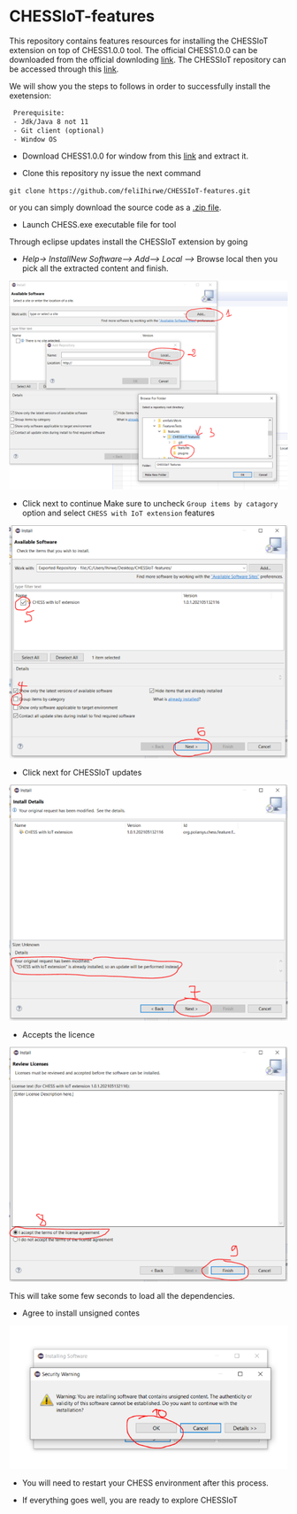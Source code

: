 # CHESSIoT-features

This repository contains features resources for installing the CHESSIoT extension on top of CHESS1.0.0 tool. The official CHESS1.0.0 can be downloaded from the official downloding [link](https://www.eclipse.org/chess/download.html). The CHESSIoT repository can be accessed through this [link](https://github.com/feliIhirwe/CHESSIoT_Dev).

We will show you the steps to follows in order to successfully install the exetension:

     Prerequisite: 
     - Jdk/Java 8 not 11
     - Git client (optional)
     - Window OS

- Download CHESS1.0.0 for window from this [link](https://www.eclipse.org/chess/download.html) and extract it.

- Clone this repository ny issue the next command
   
``git clone https://github.com/feliIhirwe/CHESSIoT-features.git``
 
 or you can simply download the source code as a [.zip file](https://github.com/feliIhirwe/CHESSIoT-features/archive/refs/heads/master.zip).
 
- Launch CHESS.exe executable file for tool

Through eclipse updates install the CHESSIoT extension by going 
 -  _Help-> InstallNew Software--> Add--> Local -->_ Browse local then you pick all the extracted content and finish.  

![](https://github.com/feliIhirwe/Readme-resources/blob/main/Install%20CHESSIoT/browse.PNG)

- Click next to continue
Make sure to uncheck ``Group items by catagory`` option and select ``CHESS with IoT extension`` features

![](https://github.com/feliIhirwe/Readme-resources/blob/main/Install%20CHESSIoT/Select%20CHESSIoT.PNG)

- Click next for CHESSIoT updates

![](https://github.com/feliIhirwe/Readme-resources/blob/main/Install%20CHESSIoT/update.PNG)

- Accepts the licence 

![](https://github.com/feliIhirwe/Readme-resources/blob/main/Install%20CHESSIoT/accept.PNG)

This will take some few seconds to load all the dependencies.
- Agree to install unsigned contes
 
![](https://github.com/feliIhirwe/Readme-resources/blob/main/Install%20CHESSIoT/last.PNG)

- You will need to restart your CHESS environment after this process.

- If everything goes well, you are ready to explore CHESSIoT
